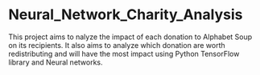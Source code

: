 # Neural_Network_Charity_Analysis

This project aims to nalyze the impact of each donation to Alphabet Soup on its recipients. It also aims to analyze which donation are worth redistributing and will have the most impact using Python TensorFlow library and Neural networks.

